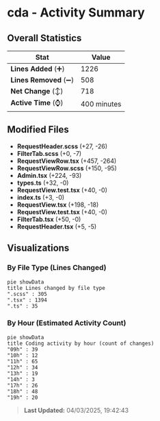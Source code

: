 # cda - Activity Summary 

## Overall Statistics

| Stat                   | Value                                                             |
| ---------------------- | ----------------------------------------------------------------- |
| **Lines Added** (➕)   | 1226                                          |
| **Lines Removed** (➖) | 508                                        |
| **Net Change** (↕)    | 718                |
| **Active Time** (⌚)   | 400 minutes |


## Modified Files
- **RequestHeader.scss** (+27, -26)
- **FilterTab.scss** (+0, -7)
- **RequestViewRow.tsx** (+457, -264)
- **RequestViewRow.scss** (+150, -95)
- **Admin.tsx** (+224, -93)
- **types.ts** (+32, -0)
- **RequestView.test.tsx** (+40, -0)
- **index.ts** (+3, -0)
- **RequestView.tsx** (+198, -18)
- **RequestView.test.tsx** (+40, -0)
- **FilterTab.tsx** (+50, -0)
- **RequestHeader.tsx** (+5, -5)

## Visualizations

### By File Type (Lines Changed)

```mermaid
pie showData
title Lines changed by file type
".scss" : 305
".tsx" : 1394
".ts" : 35
```

### By Hour (Estimated Activity Count)

```mermaid
pie showData
title Coding activity by hour (count of changes)
"09h" : 39
"10h" : 12
"11h" : 65
"12h" : 34
"13h" : 19
"14h" : 3
"17h" : 26
"18h" : 48
"19h" : 20
```


> **Last Updated:** 04/03/2025, 19:42:43